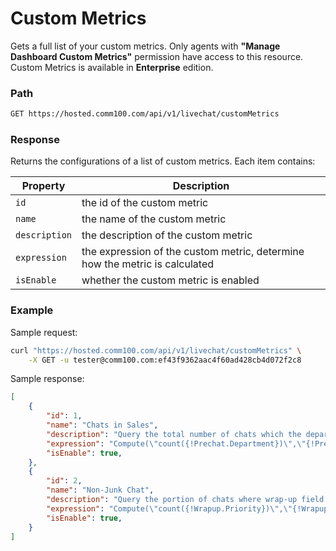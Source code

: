 # Custom Metrics
Gets a full list of your custom metrics. Only agents with **"Manage Dashboard Custom Metrics"** permission have access to this resource. Custom Metrics is available in **Enterprise** edition.

### Path
```bash
GET https://hosted.comm100.com/api/v1/livechat/customMetrics
```

### Response
Returns the configurations of a list of custom metrics. Each item contains:

| Property | Description
| --- | ---
| `id` | the id of the custom metric
| `name` | the name of the custom metric
| `description` | the description of the custom metric
| `expression` | the expression of the custom metric, determine how the metric is calculated
| `isEnable` | whether the custom metric is enabled

### Example
Sample request:
```bash
curl "https://hosted.comm100.com/api/v1/livechat/customMetrics" \
    -X GET -u tester@comm100.com:ef43f9362aac4f60ad428cb4d072f2c8
```

Sample response:
```json
[
    {
        "id": 1,
        "name": "Chats in Sales",
        "description": "Query the total number of chats which the department is \"Sales\"",
        "expression": "Compute(\"count({!Prechat.Department})\",\"{!Prechat.Department}='Sales'\")",
        "isEnable": true,
    },
    {
        "id": 2,
        "name": "Non-Junk Chat",
        "description": "Query the portion of chats where wrap-up field Category is not \"Junk\"",
        "expression": "Compute(\"count({!Wrapup.Priority})\",\"{!Wrapup.Priority}<>'Junk'\")/Compute(\"count({!Wrapup.Category})\",\"true\")",
        "isEnable": true,            
    }
]
```
